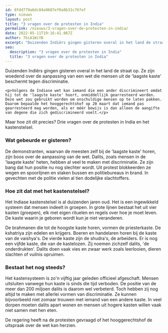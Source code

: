 ```yaml
---
id: 8fdd779a6dc84a9687ef0a8b31c76fef
type: nieuws
layout: post
title: "3 vragen over de protesten in India"
permalink: /nieuws/3-vragen-over-de-protesten-in-india/
date: 2022-05-11T19:16:41.067Z
author: 7biA1WiYB
excerpt: "Duizenden Indiërs gingen gisteren overal in het land de straat op. Ze zijn woedend over de aanpassing van een wet die mensen uit de 'laagste kaste' beschermt tegen discriminatie.  "
seo:
  description: "3 vragen over de protesten in India"
  title: "3 vragen over de protesten in India"
---
```

Duizenden Indiërs gingen gisteren overal in het land de straat op. Ze zijn woedend over de aanpassing van een wet die mensen uit de 'laagste kaste' beschermt tegen discriminatie.  

    <p>Volgens de Indiase wet kan iemand die een ander discrimineert omdat hij tot de 'laagste kaste' hoort, onmiddellijk gearresteerd worden. Deze wet zou gebruikt worden om onschuldige mensen op te laten pakken. Daarom bepaalde het hooggerechtshof op 20 maart dat iemand pas gearresteerd mag worden, als er méér bewijs is dan alleen de aangifte van degene die zich gediscrimineerd voelt.</p>
<p>Maar hoe zit dit precies? Drie vragen over de protesten in India en het kastenstelsel.</p>
<h3>Wat gebeurde er gisteren?</h3>
<p>De demonstranten, waarvan de meesten zelf bij de 'laagste kaste' horen, zijn boos over de aanpassing van de wet. Dalits, zoals mensen in de 'laagste kaste' heten, hebben al veel te maken met discriminatie. Ze zijn bang dat hun positie nu nog slechter wordt. Uit protest blokkeerden ze wegen en spoorlijnen en staken bussen en politiebureaus in brand. In gevechten met de politie vielen al tien dodelijke slachtoffers.</p>
<h3>Hoe zit dat met het kastenstelsel?</h3>
<p>Het Indiase kastenstelsel is al duizenden jaren oud. Het is een ingewikkeld systeem dat mensen indeelt in groepen. In grote lijnen bestaat het uit vier kasten (groepen), elk met eigen rituelen en regels over hoe je moet leven. De kaste waarin je geboren wordt kun je niet veranderen.</p>
<p>De brahmanen die tot de hoogste kaste horen, vormen de priesterkaste. De kshatriya zijn edelen en krijgers. Boeren en handelaren horen bij de kaste van de vaishya's. De vierde kaste zijn de shudra's, de arbeiders. Er is nog een vijfde kaste, die van de kastelozen. Zij noemen zichzelf dalits, 'de onderdrukten'. Dalits doen vaak vies en zwaar werk zoals leerlooien, dieren slachten of vuilnis opruimen. </p>
<h3>Bestaat het nog steeds?</h3>
<p>Het kastensysteem is zo'n vijftig jaar geleden officieel afgeschaft. Mensen uitsluiten vanwege hun kaste is sinds die tijd verboden. De positie van de meer dan 200 miljoen dalits is daarom wel verbeterd. Toch hebben zij nog altijd te maken met allerlei vormen van discriminatie. Ze kunnen bijvoorbeeld niet zomaar trouwen met iemand van een andere kaste. In veel dorpen moeten dalits apart wonen en mensen uit hogere kasten willen vaak niet samen met hen eten. </p>
<p>De regering heeft na de protesten gevraagd of het hooggerechtshof de uitspraak over de wet kan herzien.</p>  

